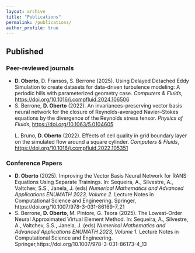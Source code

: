 ```yaml
---
layout: archive
title: "Publications"
permalink: /publications/
author_profile: true
---
```

<!--- 
  You can also find my articles on <u><a href="[https://scholar.google.com/citations?user=JsXiefkAAAAJ&hl=it](https://scholar.google.com/citations?user=NvVY4aIAAAAJ&hl=it&oi=ao)" target="_blank">my Google Scholar profile</a>.</u>


{% include base_path %}


## Submitted
<ul>

<li>
B. T. Corradini, B. Cullen, C. Gallegati, S. Marziali, <b>G. A. D’Inverno</b>, M. Bianchini, F. Scarselli. Training Dynamics of GANs Through the Lens of Persistent Homology. 2025. <em>Under review</em>.
</li>

<li>
<b>G. A. D'Inverno</b>, Z. Hu, L. Davy, M. Unser, G. Rozza, J. Dong. Revisiting Deep Information Propagation: Fractal Frontier and Finite-size Effects. <em>arXiv</em>,  2025. [<a href="http://arxiv.org/abs/2508.03222" target="_blank">arXiv:2508.03222</a>]. <em>Under review</em>
</li>

<li>
A. Poggi, <b>G. A. D'Inverno</b>, H. Brismar, O. Öktem, M. Barreau, K. Morozovska. Data-driven multi-agent modelling of calcium interactions in cell culture: PINN vs Regularized Least-squares. <em>arXiv</em>,  2025. [<a href="http://arxiv.org/abs/2505.20327" target="_blank">arXiv:2505.20327</a>]. <em>Under review</em>
</li>

<li>
<b>G. A. D'Inverno</b>, K. Ajavon, S. Brugiapaglia. Surrogate models for diffusion on graphs via sparse polynomials. <em>arXiv</em>,  2025. [<a href="http://arxiv.org/abs/2502.06595" target="_blank">arXiv:2502.06595</a>].
</li> 


<li>
A. Varbella, D. Briens, B. Gjorgiev, <b>G. A. D'Inverno</b>, G. Sansavini. Physics-Informed GNN for non-linear constrained optimization: PINCO a solver for the AC-optimal power flow. <em>arXiv</em>, 2024. [<a href="https://arxiv.org/pdf/2410.04818" target="_blank"> arXiv:2410.04818</a>] (ICLR 2025, <em>Under review</em>)
</li> 

<li>
L. Chiantini, <b>G. A. D'Inverno</b>, S. Marziali. Product Of Tensors and Description of Networks. <em>arXiv</em>, 2024. [<a href="https://arxiv.org/pdf/2402.06768" target="_blank">arXiv:2402.06768</a>]. <em>Under review</em>
</li>

</ul> -->



## Published

### Peer-reviewed journals
<ul>

<li>
<b>D. Oberto</b>, D. Fransos, S. Berrone (2025). Using Delayed Detached Eddy Simulation to create datasets for data-driven turbulence modeling: A periodic hills with parameterized geometry case. <em>Computers & Fluids</em>, <a href="https://doi.org/10.1016/j.compfluid.2024.106506" target="_blank">https://doi.org/10.1016/j.compfluid.2024.106506</a>
</li>

<li>
S. Berrone, <b>D. Oberto</b> (2022). An invariances-preserving vector basis neural network for the closure of Reynolds-averaged Navier–Stokes equations by the divergence of the Reynolds stress tensor. <em>Physics of Fluids</em>, <a href="
https://doi.org/10.1063/5.0104605" target="_blank">https://doi.org/10.1063/5.0104605</a>
</li>

L. Bruno, <b>D. Oberto</b> (2022). Effects of cell quality in grid boundary layer on the simulated flow around a square cylinder. <em>Computers & Fluids</em>, <a href="https://doi.org/10.1016/j.compfluid.2022.105351" target="_blank">https://doi.org/10.1016/j.compfluid.2022.105351</a>
</li>

</ul>

### Conference Papers

<ul>
<li>
<b>D. Oberto</b> (2025). Improving the Vector Basis Neural Network for RANS Equations Using Separate Trainings. In: Sequeira, A., Silvestre, A., Valtchev, S.S., Janela, J. (eds) <em> Numerical Mathematics and Advanced Applications ENUMATH 2023, Volume 2. </em> Lecture Notes in Computational Science and Engineering. Springer, <a https://doi.org/10.1007/978-3-031-86169-7_21" target="_blank">https://doi.org/10.1007/978-3-031-86169-7_21</a>
</li>
<li>
S. Berrone, <b>D. Oberto</b>, M. Pintore, G. Teora (2025). The Lowest-Order Neural Approximated Virtual Element Method. In: Sequeira, A., Silvestre, A., Valtchev, S.S., Janela, J. (eds) <em> Numerical Mathematics and Advanced Applications ENUMATH 2023, Volume 1. </em> Lecture Notes in Computational Science and Engineering. Springer,<a https://doi.org/10.1007/978-3-031-86173-4_13" target="_blank">https://doi.org/10.1007/978-3-031-86173-4_13</a>
</li>
</ul>

</ul>
